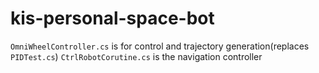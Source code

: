 # kis-personal-space-bot

`OmniWheelController.cs` is for control and trajectory generation(replaces `PIDTest.cs`)
`CtrlRobotCorutine.cs` is the navigation controller
